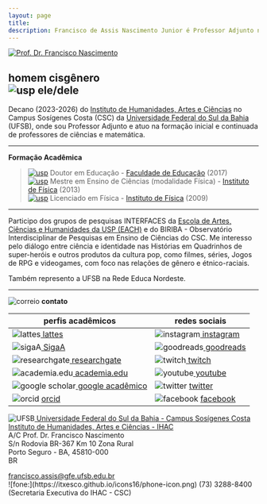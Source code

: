 ```yaml
---
layout: page
title:  
description: Francisco de Assis Nascimento Junior é Professor Adjunto no Campus Sosígenes Costa da Universidade Federal do Sul da Bahia, em Porto Seguro (BA); onde atua na formação de professores e pesquisa as relações entre identidade de gênero/relações étnico-raciais no Ensino de Ciências através das Histórias em Quadrinhos de Super-Heróis
---
```


<div class="span2">
<a href="https://itxesco.github.io/imagens/pics/eu_perfil2.jpg">
    <img src="https://itxesco.github.io/imagens/pics/eu_perfil2.jpg"
          title="Prof. Dr. Francisco Nascimento" alt="Prof. Dr. Francisco Nascimento"/></a>
</div>


homem cisgênero  
![usp](https://itxesco.github.io/icons16/male-icon.png) ele/dele  
---



 Decano (2023-2026) do [Instituto de Humanidades, Artes e Ciências](https://www.ufsb.edu.br/ihac/) no Campus Sosígenes Costa (CSC) da [Universidade Federal do Sul da Bahia](https://ufsb.edu.br/) (UFSB),  onde sou Professor Adjunto e atuo  na formação inicial e continuada de professores de ciências e matemática.  

---
 **Formação Acadêmica**

> [![usp](https://itxesco.github.io/icons16/usp-icon.png)](https://www5.usp.br/) Doutor em Educação - [Faculdade de Educação](http://www4.fe.usp.br/)  (2017)  
[![usp](https://itxesco.github.io/icons16/usp-icon.png)](https://www5.usp.br/) Mestre em Ensino de Ciências (modalidade Física) - [Instituto de Física](http://portal.if.usp.br/cpgi/) (2013)  
[![usp](https://itxesco.github.io/icons16/usp-icon.png)](https://www5.usp.br/) Licenciado em Física - [Instituto de Física](http://portal.if.usp.br/ifusp/)	(2009)

  ---

Participo dos grupos de pesquisas INTERFACES da [Escola de Artes, Ciências e Humanidades da USP (EACH)](http://www5.each.usp.br/) e do BIRIBA - Observatório Interdisciplinar de Pesquisas em Ensino de Ciências do CSC. Me interesso pelo diálogo entre ciência e identidade nas Histórias em Quadrinhos de super-heróis e outros produtos da cultura pop, como filmes, séries, Jogos de RPG e videogames, com foco nas relações de gênero e  étnico-raciais.  

Também represento a UFSB na Rede Educa Nordeste.




---

![correio](https://itxesco.github.io/icons16/correio-icon.png) **contato**  


  | perfis acadêmicos  | redes sociais  |
  |--- |--- |
  | ![lattes](https://itxesco.github.io/icons16/lattes-icon.png)[ lattes ](http://lattes.cnpq.br/1942359141745184) | ![instagram](https://itxesco.github.io/icons16/instagram-icon.png)[ instagram](https://www.instagram.com/itxesco) |  
  | ![sigaA](https://itxesco.github.io/icons16/ufsb-icon.jpg)[ SigaA](https://sig.ufsb.edu.br/sigaa/public/docente/portal.jsf?siape=1085938) | ![goodreads](https://itxesco.github.io/icons16/goodreads-icon.png)[ goodreads](https://www.goodreads.com/user/show/51497119-francisco-nascimento)|  
  | ![researchgate](https://itxesco.github.io/icons16/researchgate-icon.png)[ researchgate](https://www.researchgate.net/profile/Francisco_Nascimento24) |![twitch](https://itxesco.github.io/icons16/twitch-icon.png)[ twitch](https://twitch.tv/itxesco) |  
  | ![academia.edu](https://itxesco.github.io/icons16/academia-edu-icon.png)[ academia.edu](https://ufsb.academia.edu/FranciscoNascimento) |![youtube](https://itxesco.github.io/icons16/youtube-icon.png)[ youtube](https://www.youtube.com/channel/UCqWEN6uuwiohJY8qv9e7Ddg) |  
  |   ![google scholar](https://itxesco.github.io/icons16/google-scholar-icon.png)[ google acadêmico](https://scholar.google.com.br/citations?user=H8peemwAAAAJ&hl=en) | ![twitter](https://itxesco.github.io/icons16/twitter-icon.png) [twitter](https://twitter.com/itxesco) |  
  | ![orcid](https://itxesco.github.io/icons16/orcid-icon.png) [orcid](https://orcid.org/0000-0003-0587-8392) | ![facebook](https://itxesco.github.io/icons16/facebook-icon.png) [facebook](https://www.facebook.com/itxesco02) |  


  ![UFSB](https://itxesco.github.io/icons16/ufsb-icon.jpg)[ Universidade Federal do Sul da Bahia - Campus Sosígenes Costa](https://ufsb.edu.br)  
  [Instituto de Humanidades, Artes e Ciências - IHAC](https://www.ufsb.edu.br/ihac/ihac-csc)  
  A/C  Prof. Dr. Francisco Nascimento  
  S/n Rodovia BR-367 Km 10 Zona Rural  
  Porto Seguro - BA, 45810-000  
  BR  


  <div id="hide_email">
            <a href="&#109;&#97;&#105;&#108;&#116;&#111;&#58;&#102;&#114;&#97;&#110;&#99;&#105;&#115;&#99;&#111;&#46;&#97;&#115;&#115;&#105;&#115;&#64;&#103;&#102;&#101;&#46;&#117;&#102;&#115;&#98;&#46;&#101;&#100;&#117;&#46;&#98;&#114;">&#102;&#114;&#97;&#110;&#99;&#105;&#115;&#99;&#111;&#46;&#97;&#115;&#115;&#105;&#115;&#64;&#103;&#102;&#101;&#46;&#117;&#102;&#115;&#98;&#46;&#101;&#100;&#117;&#46;&#98;&#114;</a>
            </div>
![fone:](https://itxesco.github.io/icons16/phone-icon.png) (73) 3288-8400 (Secretaria Executiva do IHAC - CSC)  
